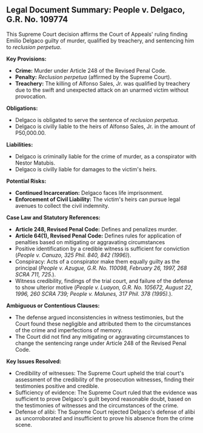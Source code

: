 ## Legal Document Summary: People v. Delgaco, G.R. No. 109774

This Supreme Court decision affirms the Court of Appeals' ruling finding Emilio Delgaco guilty of murder, qualified by treachery, and sentencing him to *reclusion perpetua*.

**Key Provisions:**

*   **Crime:** Murder under Article 248 of the Revised Penal Code.
*   **Penalty:** *Reclusion perpetua* (affirmed by the Supreme Court).
*   **Treachery:** The killing of Alfonso Sales, Jr. was qualified by treachery due to the swift and unexpected attack on an unarmed victim without provocation.

**Obligations:**

*   Delgaco is obligated to serve the sentence of *reclusion perpetua*.
*   Delgaco is civilly liable to the heirs of Alfonso Sales, Jr. in the amount of P50,000.00.

**Liabilities:**

*   Delgaco is criminally liable for the crime of murder, as a conspirator with Nestor Matubis.
*   Delgaco is civilly liable for damages to the victim's heirs.

**Potential Risks:**

*   **Continued Incarceration:** Delgaco faces life imprisonment.
*   **Enforcement of Civil Liability:** The victim's heirs can pursue legal avenues to collect the civil indemnity.

**Case Law and Statutory References:**

*   **Article 248, Revised Penal Code:** Defines and penalizes murder.
*   **Article 64(1), Revised Penal Code:** Defines rules for application of penalties based on mitigating or aggravating circumstances
*   Positive identification by a credible witness is sufficient for conviction (*People v. Canuzo, 325 Phil. 840, 842 (1996)*).
*   Conspiracy: Acts of a conspirator make them equally guilty as the principal (*People v. Azugue, G.R. No. 110098, February 26, 1997, 268 SCRA 711, 725.*).
*   Witness credibility, findings of the trial court, and failure of the defense to show ulterior motive (*People v. Luayon, G.R. No. 105672, August 22, 1996, 260 SCRA 739; People v. Malunes, 317 Phil. 378 (1995).*).

**Ambiguous or Contentious Clauses:**

*   The defense argued inconsistencies in witness testimonies, but the Court found these negligible and attributed them to the circumstances of the crime and imperfections of memory.
* The Court did not find any mitigating or aggravating circumstances to change the sentencing range under Article 248 of the Revised Penal Code.

**Key Issues Resolved:**

*   Credibility of witnesses: The Supreme Court upheld the trial court's assessment of the credibility of the prosecution witnesses, finding their testimonies positive and credible.
*   Sufficiency of evidence: The Supreme Court ruled that the evidence was sufficient to prove Delgaco's guilt beyond reasonable doubt, based on the testimonies of witnesses and the circumstances of the crime.
*   Defense of alibi: The Supreme Court rejected Delgaco's defense of alibi as uncorroborated and insufficient to prove his absence from the crime scene.
